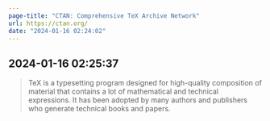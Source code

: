 ```yaml
---
page-title: "CTAN: Comprehensive TeX Archive Network"
url: https://ctan.org/
date: "2024-01-16 02:24:02"
---
```

## 2024-01-16 02:25:37

> TeX is a typesetting program designed for high-quality composition of material that contains a lot of mathematical and technical expressions. It has been adopted by many authors and publishers who generate technical books and papers.
